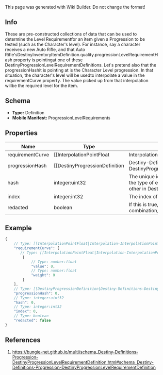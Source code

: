 <span class="wiki-builder">This page was generated with Wiki Builder. Do not change the format!</span>

## Info
These are pre-constructed collections of data that can be used to determine the Level Requirementfor an item given a Progression to be tested (such as the Character's level). For instance, say a character receives a new Auto Rifle, and that Auto Rifle'sDestinyInventoryItemDefinition.quality.progressionLevelRequirementHash property is pointingat one of these DestinyProgressionLevelRequirementDefinitions.  Let's pretend also that the progressionHashit is pointing at is the Character Level progression.  In that situation, the character's level will be usedto interpolate a value in the requirementCurve property.  The value picked up from that interpolation willbe the required level for the item.

## Schema
* **Type:** Definition
* **Mobile Manifest:** ProgressionLevelRequirements

## Properties
Name | Type | Description
---- | ---- | -----------
requirementCurve | [[InterpolationPointFloat|Interpolation-InterpolationPointFloat]][] | A curve of level requirements, weighted by the related progressions' level. Interpolate against this curve with the character's progression level to determinewhat the level requirement of the generated item that is using this data will be.
progressionHash | [[DestinyProgressionDefinition|Destiny-Definitions-DestinyProgressionDefinition]]:ManifestDefinition:integer:uint32 | The progression whose level should be used to determine the level requirement. Look up the DestinyProgressionDefinition with this hash for more information aboutthe progression in question.
hash | integer:uint32 | The unique identifier for this entity.  Guaranteed to be unique for the type of entity, but not globally. When entities refer to each other in Destiny content, it is this hash that they are referring to.
index | integer:int32 | The index of the entity as it was found in the investment tables.
redacted | boolean | If this is true, then there is an entity with this identifier/type combination, but BNet isnot yet allowed to show it.  Sorry!

## Example
```javascript
{
    // Type: [[InterpolationPointFloat|Interpolation-InterpolationPointFloat]][]
    "requirementCurve": [
       // Type: [[InterpolationPointFloat|Interpolation-InterpolationPointFloat]]
        {
            // Type: number:float
            "value": 0,
            // Type: number:float
            "weight": 0
        }
    ],
    // Type: [[DestinyProgressionDefinition|Destiny-Definitions-DestinyProgressionDefinition]]:ManifestDefinition:integer:uint32
    "progressionHash": 0,
    // Type: integer:uint32
    "hash": 0,
    // Type: integer:int32
    "index": 0,
    // Type: boolean
    "redacted": false
}

```

## References
1. https://bungie-net.github.io/multi/schema_Destiny-Definitions-Progression-DestinyProgressionLevelRequirementDefinition.html#schema_Destiny-Definitions-Progression-DestinyProgressionLevelRequirementDefinition
